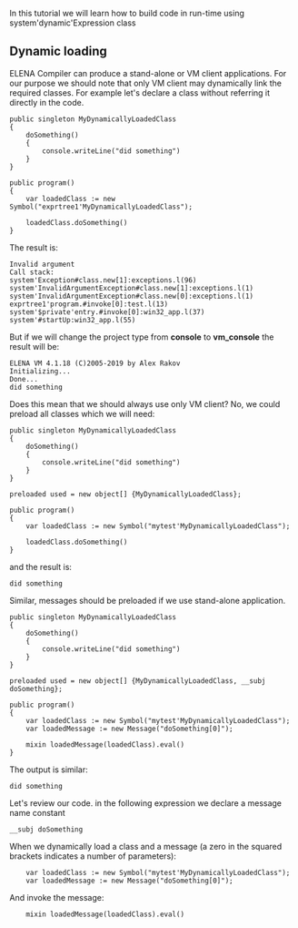 In this tutorial we will learn how to build code in run-time using system'dynamic'Expression class

Dynamic loading
---

ELENA Compiler can produce a stand-alone or VM client applications. For our purpose we should note that
only VM client may dynamically link the required classes. For example let's declare a class without referring
it directly in the code. 

    public singleton MyDynamicallyLoadedClass
    {
        doSomething()
        {
            console.writeLine("did something")
        }
    }

    public program()
    {
        var loadedClass := new Symbol("exprtree1'MyDynamicallyLoadedClass");
        
        loadedClass.doSomething()
    }

The result is:

    Invalid argument
    Call stack:
    system'Exception#class.new[1]:exceptions.l(96)
    system'InvalidArgumentException#class.new[1]:exceptions.l(1)
    system'InvalidArgumentException#class.new[0]:exceptions.l(1)
    exprtree1'program.#invoke[0]:test.l(13)
    system'$private'entry.#invoke[0]:win32_app.l(37)
    system'#startUp:win32_app.l(55)

But if we will change the project type from **console** to **vm_console** the result will be:

    ELENA VM 4.1.18 (C)2005-2019 by Alex Rakov
    Initializing...
    Done...
    did something

Does this mean that we should always use only VM client? No, we could preload all classes which we will need:

    public singleton MyDynamicallyLoadedClass
    {
        doSomething()
        {
            console.writeLine("did something")
        }
    }
    
    preloaded used = new object[] {MyDynamicallyLoadedClass};
    
    public program()
    {
        var loadedClass := new Symbol("mytest'MyDynamicallyLoadedClass");
        
        loadedClass.doSomething()
    }

and the result is:

    did something

Similar, messages should be preloaded if we use stand-alone application.

    public singleton MyDynamicallyLoadedClass
    {
        doSomething()
        {
            console.writeLine("did something")
        }
    }
    
    preloaded used = new object[] {MyDynamicallyLoadedClass, __subj doSomething};
    
    public program()
    {
        var loadedClass := new Symbol("mytest'MyDynamicallyLoadedClass");
        var loadedMessage := new Message("doSomething[0]");
        
        mixin loadedMessage(loadedClass).eval()
    }

The output is similar:

    did something

Let's review our code. in the following expression we declare a message name constant

    __subj doSomething

When we dynamically load a class and a message (a zero in the squared brackets indicates a number of parameters):

        var loadedClass := new Symbol("mytest'MyDynamicallyLoadedClass");
        var loadedMessage := new Message("doSomething[0]");

And invoke the message:

        mixin loadedMessage(loadedClass).eval()
